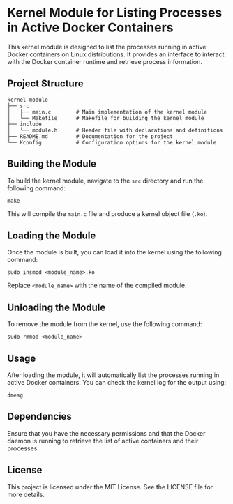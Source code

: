 # Kernel Module for Listing Processes in Active Docker Containers

This kernel module is designed to list the processes running in active Docker containers on Linux distributions. It provides an interface to interact with the Docker container runtime and retrieve process information.

## Project Structure

```
kernel-module
├── src
│   ├── main.c        # Main implementation of the kernel module
│   └── Makefile      # Makefile for building the kernel module
├── include
│   └── module.h      # Header file with declarations and definitions
├── README.md         # Documentation for the project
└── Kconfig           # Configuration options for the kernel module
```

## Building the Module

To build the kernel module, navigate to the `src` directory and run the following command:

```
make
```

This will compile the `main.c` file and produce a kernel object file (`.ko`).

## Loading the Module

Once the module is built, you can load it into the kernel using the following command:

```
sudo insmod <module_name>.ko
```

Replace `<module_name>` with the name of the compiled module.

## Unloading the Module

To remove the module from the kernel, use the following command:

```
sudo rmmod <module_name>
```

## Usage

After loading the module, it will automatically list the processes running in active Docker containers. You can check the kernel log for the output using:

```
dmesg
```

## Dependencies

Ensure that you have the necessary permissions and that the Docker daemon is running to retrieve the list of active containers and their processes.

## License

This project is licensed under the MIT License. See the LICENSE file for more details.